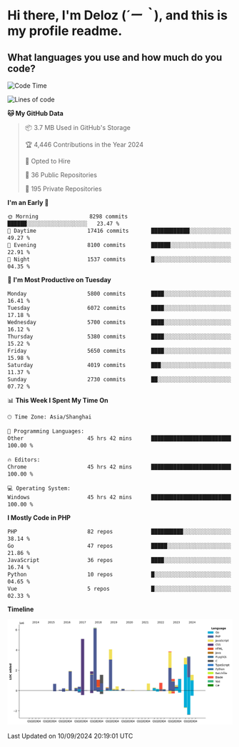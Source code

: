 # **Hi there, I'm Deloz (*´ー｀*), and this is my profile readme.**

## **What languages you use and how much do you code?**

<!--START_SECTION:waka-->
![Code Time](http://img.shields.io/badge/Code%20Time-4%2C632%20hrs%207%20mins-blue)

![Lines of code](https://img.shields.io/badge/From%20Hello%20World%20I%27ve%20Written-41.2%20million%20lines%20of%20code-blue)

**🐱 My GitHub Data** 

> 📦 3.7 MB Used in GitHub's Storage 
 > 
> 🏆 4,446 Contributions in the Year 2024
 > 
> 💼 Opted to Hire
 > 
> 📜 36 Public Repositories 
 > 
> 🔑 195 Private Repositories 
 > 
**I'm an Early 🐤** 

```text
🌞 Morning                8298 commits        ██████░░░░░░░░░░░░░░░░░░░   23.47 % 
🌆 Daytime                17416 commits       ████████████░░░░░░░░░░░░░   49.27 % 
🌃 Evening                8100 commits        ██████░░░░░░░░░░░░░░░░░░░   22.91 % 
🌙 Night                  1537 commits        █░░░░░░░░░░░░░░░░░░░░░░░░   04.35 % 
```
📅 **I'm Most Productive on Tuesday** 

```text
Monday                   5800 commits        ████░░░░░░░░░░░░░░░░░░░░░   16.41 % 
Tuesday                  6072 commits        ████░░░░░░░░░░░░░░░░░░░░░   17.18 % 
Wednesday                5700 commits        ████░░░░░░░░░░░░░░░░░░░░░   16.12 % 
Thursday                 5380 commits        ████░░░░░░░░░░░░░░░░░░░░░   15.22 % 
Friday                   5650 commits        ████░░░░░░░░░░░░░░░░░░░░░   15.98 % 
Saturday                 4019 commits        ███░░░░░░░░░░░░░░░░░░░░░░   11.37 % 
Sunday                   2730 commits        ██░░░░░░░░░░░░░░░░░░░░░░░   07.72 % 
```


📊 **This Week I Spent My Time On** 

```text
🕑︎ Time Zone: Asia/Shanghai

💬 Programming Languages: 
Other                    45 hrs 42 mins      █████████████████████████   100.00 % 

🔥 Editors: 
Chrome                   45 hrs 42 mins      █████████████████████████   100.00 % 

💻 Operating System: 
Windows                  45 hrs 42 mins      █████████████████████████   100.00 % 
```

**I Mostly Code in PHP** 

```text
PHP                      82 repos            ██████████░░░░░░░░░░░░░░░   38.14 % 
Go                       47 repos            █████░░░░░░░░░░░░░░░░░░░░   21.86 % 
JavaScript               36 repos            ████░░░░░░░░░░░░░░░░░░░░░   16.74 % 
Python                   10 repos            █░░░░░░░░░░░░░░░░░░░░░░░░   04.65 % 
Vue                      5 repos             █░░░░░░░░░░░░░░░░░░░░░░░░   02.33 % 
```



**Timeline**

![Lines of Code chart](https://raw.githubusercontent.com/deloz/deloz/main/assets/bar_graph.png)


 Last Updated on 10/09/2024 20:19:01 UTC
<!--END_SECTION:waka-->
